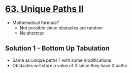 # [63. Unique Paths II](https://leetcode.com/problems/unique-paths-ii/)

- Mathematical formula?
  - Not possible since obstacles are random
  - No shortcut

## Solution 1 - Bottom Up Tabulation

- Same as unique paths 1 with some modifications
- Obstacles will store a value of 0 since they have 0 paths
